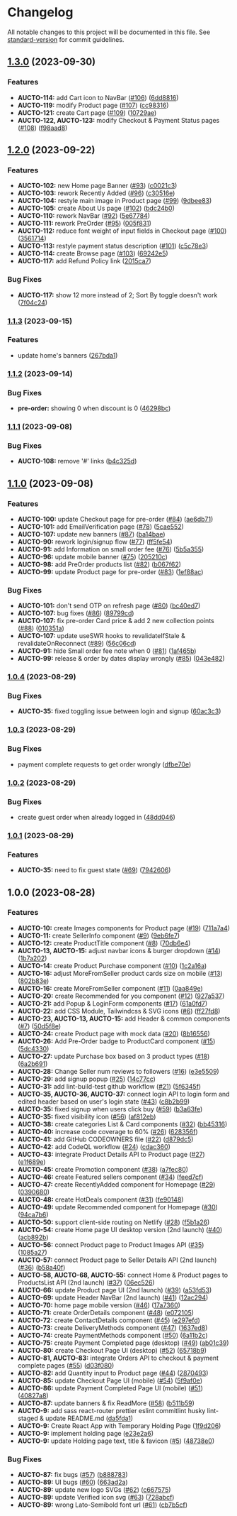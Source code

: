 # Changelog

All notable changes to this project will be documented in this file. See [standard-version](https://github.com/conventional-changelog/standard-version) for commit guidelines.

## [1.3.0](https://github.com/AuctoMarket/BuyerMarketplace/compare/1.2.0...1.3.0) (2023-09-30)

### Features

- **AUCTO-114:** add Cart icon to NavBar ([#106](https://github.com/AuctoMarket/BuyerMarketplace/issues/106)) ([6dd8816](https://github.com/AuctoMarket/BuyerMarketplace/commit/6dd881633f47db469d5f9a9b8727e1b901368520))
- **AUCTO-119:** modify Product page ([#107](https://github.com/AuctoMarket/BuyerMarketplace/issues/107)) ([cc98316](https://github.com/AuctoMarket/BuyerMarketplace/commit/cc98316631566751719c18cb7de2e67a20116cd9))
- **AUCTO-121:** create Cart page ([#109](https://github.com/AuctoMarket/BuyerMarketplace/issues/109)) ([10729ae](https://github.com/AuctoMarket/BuyerMarketplace/commit/10729ae7dae0070b47c7e5b340fa0907b4b24ec4))
- **AUCTO-122, AUCTO-123:** modify Checkout & Payment Status pages ([#108](https://github.com/AuctoMarket/BuyerMarketplace/issues/108)) ([f98aad8](https://github.com/AuctoMarket/BuyerMarketplace/commit/f98aad8f43a29c19197a4e24ac7708022f482e0e))

## [1.2.0](https://github.com/AuctoMarket/BuyerMarketplace/compare/1.1.3...1.2.0) (2023-09-22)

### Features

- **AUCTO-102:** new Home page Banner ([#93](https://github.com/AuctoMarket/BuyerMarketplace/issues/93)) ([c0021c3](https://github.com/AuctoMarket/BuyerMarketplace/commit/c0021c39ca3075a7c43ac825d8d3d933ceaf059f))
- **AUCTO-103:** rework Recently Added ([#96](https://github.com/AuctoMarket/BuyerMarketplace/issues/96)) ([c30516e](https://github.com/AuctoMarket/BuyerMarketplace/commit/c30516e30a14cca45f16cb37f170c811e73df302))
- **AUCTO-104:** restyle main image in Product page ([#99](https://github.com/AuctoMarket/BuyerMarketplace/issues/99)) ([9dbee83](https://github.com/AuctoMarket/BuyerMarketplace/commit/9dbee83bc11c7ac2280b7e0f22f1b088dbcf86b0))
- **AUCTO-105:** create About Us page ([#102](https://github.com/AuctoMarket/BuyerMarketplace/issues/102)) ([bdc24b0](https://github.com/AuctoMarket/BuyerMarketplace/commit/bdc24b047197591ddd6b5c5ad4648909fa249915))
- **AUCTO-110:** rework NavBar ([#92](https://github.com/AuctoMarket/BuyerMarketplace/issues/92)) ([5e67784](https://github.com/AuctoMarket/BuyerMarketplace/commit/5e6778495e3331ebfbb7193dd53c0ce9fe9bc823))
- **AUCTO-111:** rework PreOrder ([#95](https://github.com/AuctoMarket/BuyerMarketplace/issues/95)) ([005f831](https://github.com/AuctoMarket/BuyerMarketplace/commit/005f8311664e32ce220a053ca7ade2ac314352c1))
- **AUCTO-112:** reduce font weight of input fields in Checkout page ([#100](https://github.com/AuctoMarket/BuyerMarketplace/issues/100)) ([3561714](https://github.com/AuctoMarket/BuyerMarketplace/commit/35617146c02a714b8a32ddb4be7b54eb40d47e6d))
- **AUCTO-113:** restyle payment status description ([#101](https://github.com/AuctoMarket/BuyerMarketplace/issues/101)) ([c5c78e3](https://github.com/AuctoMarket/BuyerMarketplace/commit/c5c78e38e8bcb7ddb939386e330908b6e1b48d03))
- **AUCTO-114:** create Browse page ([#103](https://github.com/AuctoMarket/BuyerMarketplace/issues/103)) ([69242e5](https://github.com/AuctoMarket/BuyerMarketplace/commit/69242e5729b235fcaf8dbdea3cc52606d6a419b4))
- **AUCTO-117:** add Refund Policy link ([2015ca7](https://github.com/AuctoMarket/BuyerMarketplace/commit/2015ca79d35c2b4dba92db33f5e768f4d9e2b04f))

### Bug Fixes

- **AUCTO-117:** show 12 more instead of 2; Sort By toggle doesn't work ([7f04c24](https://github.com/AuctoMarket/BuyerMarketplace/commit/7f04c245da5524df455f37cf99d926e945d834fb))

### [1.1.3](https://github.com/AuctoMarket/BuyerMarketplace/compare/1.1.2...1.1.3) (2023-09-15)

### Features

- update home's banners ([267bda1](https://github.com/AuctoMarket/BuyerMarketplace/commit/267bda13d32488464c3876d77ef2885ca21f73de))

### [1.1.2](https://github.com/AuctoMarket/BuyerMarketplace/compare/1.1.1...1.1.2) (2023-09-14)

### Bug Fixes

- **pre-order:** showing 0 when discount is 0 ([46298bc](https://github.com/AuctoMarket/BuyerMarketplace/commit/46298bcba9086fd40803def1f3695db8e982f335))

### [1.1.1](https://github.com/AuctoMarket/BuyerMarketplace/compare/1.1.0...1.1.1) (2023-09-08)

### Bug Fixes

- **AUCTO-108:** remove '#' links ([b4c325d](https://github.com/AuctoMarket/BuyerMarketplace/commit/b4c325d87e35cff9e5924145f535da28a44d164f))

## [1.1.0](https://github.com/AuctoMarket/BuyerMarketplace/compare/1.0.4...1.1.0) (2023-09-08)

### Features

- **AUCTO-100:** update Checkout page for pre-order ([#84](https://github.com/AuctoMarket/BuyerMarketplace/issues/84)) ([ae6db71](https://github.com/AuctoMarket/BuyerMarketplace/commit/ae6db71820668861519646b801d6fd75e6cb4c5c))
- **AUCTO-101:** add EmailVerification page ([#78](https://github.com/AuctoMarket/BuyerMarketplace/issues/78)) ([5cae552](https://github.com/AuctoMarket/BuyerMarketplace/commit/5cae552895f5c0a091b1722d1dacd7627a4bf6fd))
- **AUCTO-107:** update new banners ([#87](https://github.com/AuctoMarket/BuyerMarketplace/issues/87)) ([ba14bae](https://github.com/AuctoMarket/BuyerMarketplace/commit/ba14baee9271da28384cbb563a364bcd33b9feeb))
- **AUCTO-90:** rework login/signup flow ([#77](https://github.com/AuctoMarket/BuyerMarketplace/issues/77)) ([ff5fe54](https://github.com/AuctoMarket/BuyerMarketplace/commit/ff5fe54eff612fcb4d9327c65ad52747e4bacc72))
- **AUCTO-91:** add Information on small order fee ([#76](https://github.com/AuctoMarket/BuyerMarketplace/issues/76)) ([5b5a355](https://github.com/AuctoMarket/BuyerMarketplace/commit/5b5a3552de9138e45fbd6a64601cb6340de41864))
- **AUCTO-96:** update mobile banner ([#75](https://github.com/AuctoMarket/BuyerMarketplace/issues/75)) ([205210c](https://github.com/AuctoMarket/BuyerMarketplace/commit/205210c0d9d0d01637210fcb7e82460a9e3312f3))
- **AUCTO-98:** add PreOrder products list ([#82](https://github.com/AuctoMarket/BuyerMarketplace/issues/82)) ([b067f62](https://github.com/AuctoMarket/BuyerMarketplace/commit/b067f620c4cfbec3db4b21d0d7f2bd48f3748970))
- **AUCTO-99:** update Product page for pre-order ([#83](https://github.com/AuctoMarket/BuyerMarketplace/issues/83)) ([1ef88ac](https://github.com/AuctoMarket/BuyerMarketplace/commit/1ef88acee22d36d1c3d5c08765472c0de0a7146b))

### Bug Fixes

- **AUCTO-101:** don't send OTP on refresh page ([#80](https://github.com/AuctoMarket/BuyerMarketplace/issues/80)) ([bc40ed7](https://github.com/AuctoMarket/BuyerMarketplace/commit/bc40ed7baab23a0f495bd3ffd1e0a5b645122886))
- **AUCTO-107:** bug fixes ([#86](https://github.com/AuctoMarket/BuyerMarketplace/issues/86)) ([89799cd](https://github.com/AuctoMarket/BuyerMarketplace/commit/89799cddf6396aaa88473f86b717e772995bc3f9))
- **AUCTO-107:** fix pre-order Card price & add 2 new collection points ([#88](https://github.com/AuctoMarket/BuyerMarketplace/issues/88)) ([010351a](https://github.com/AuctoMarket/BuyerMarketplace/commit/010351a8aa0dbcf59fbb67bbd3fecdfec307df88))
- **AUCTO-107:** update useSWR hooks to revalidateIfStale & revalidateOnReconnect ([#89](https://github.com/AuctoMarket/BuyerMarketplace/issues/89)) ([56c06cd](https://github.com/AuctoMarket/BuyerMarketplace/commit/56c06cd7095fb863d7c40dcc27f02dc67a88be88))
- **AUCTO-91:** hide Small order fee note when 0 ([#81](https://github.com/AuctoMarket/BuyerMarketplace/issues/81)) ([1af465b](https://github.com/AuctoMarket/BuyerMarketplace/commit/1af465ba0b9f29a25c07b70caae06c1f71172961))
- **AUCTO-99:** release & order by dates display wrongly ([#85](https://github.com/AuctoMarket/BuyerMarketplace/issues/85)) ([043e482](https://github.com/AuctoMarket/BuyerMarketplace/commit/043e482b81ec3f62306c6133bdddcf83d2b5ea14))

### [1.0.4](https://github.com/AuctoMarket/BuyerMarketplace/compare/1.0.3...1.0.4) (2023-08-29)

### Bug Fixes

- **AUCTO-35:** fixed toggling issue between login and signup ([60ac3c3](https://github.com/AuctoMarket/BuyerMarketplace/commit/60ac3c3fdce573dd4d414f64d96191ba968ae1c0))

### [1.0.3](https://github.com/AuctoMarket/BuyerMarketplace/compare/1.0.2...1.0.3) (2023-08-29)

### Bug Fixes

- payment complete requests to get order wrongly ([dfbe70e](https://github.com/AuctoMarket/BuyerMarketplace/commit/dfbe70ea51db5bbef42bc80604f9b5d79cbb3c29))

### [1.0.2](https://github.com/AuctoMarket/BuyerMarketplace/compare/1.0.1...1.0.2) (2023-08-29)

### Bug Fixes

- create guest order when already logged in ([48dd046](https://github.com/AuctoMarket/BuyerMarketplace/commit/48dd0461cc17785c8c38e9a193ec84ec3524e189))

### [1.0.1](https://github.com/AuctoMarket/BuyerMarketplace/compare/1.0.0...1.0.1) (2023-08-29)

### Features

- **AUCTO-35:** need to fix guest state ([#69](https://github.com/AuctoMarket/BuyerMarketplace/issues/69)) ([7942606](https://github.com/AuctoMarket/BuyerMarketplace/commit/79426060aead2e3e0c57162c6d6ed2593a36da81))

## 1.0.0 (2023-08-28)

### Features

- **AUCTO-10:** create Images components for Product page ([#19](https://github.com/AuctoMarket/BuyerMarketplace/issues/19)) ([711a7a4](https://github.com/AuctoMarket/BuyerMarketplace/commit/711a7a4ad08e83e1abdb9dac13c5410c698a0d6d))
- **AUCTO-11:** create SellerInfo component ([#9](https://github.com/AuctoMarket/BuyerMarketplace/issues/9)) ([9eb6fe7](https://github.com/AuctoMarket/BuyerMarketplace/commit/9eb6fe7d12cd8cd1b92b866041f14ef2670d8e5e))
- **AUCTO-12:** create ProductTitle component ([#8](https://github.com/AuctoMarket/BuyerMarketplace/issues/8)) ([70db6e4](https://github.com/AuctoMarket/BuyerMarketplace/commit/70db6e431203c4b4f8b321e5e13bf027597c775e))
- **AUCTO-13, AUCTO-15:** adjust navbar icons & burger dropdown ([#14](https://github.com/AuctoMarket/BuyerMarketplace/issues/14)) ([1b7a202](https://github.com/AuctoMarket/BuyerMarketplace/commit/1b7a20204603e539e38848af4b3649ddf6f5f9a1))
- **AUCTO-14:** create Product Purchase component ([#10](https://github.com/AuctoMarket/BuyerMarketplace/issues/10)) ([1c2a16a](https://github.com/AuctoMarket/BuyerMarketplace/commit/1c2a16a03c60aafda7b6862f6487198526f74903))
- **AUCTO-16:** adjust MoreFromSeller product cards size on mobile ([#13](https://github.com/AuctoMarket/BuyerMarketplace/issues/13)) ([802b83e](https://github.com/AuctoMarket/BuyerMarketplace/commit/802b83e5905abdaf44445fe1ec8f41749103f62c))
- **AUCTO-16:** create MoreFromSeller component ([#11](https://github.com/AuctoMarket/BuyerMarketplace/issues/11)) ([0aa849e](https://github.com/AuctoMarket/BuyerMarketplace/commit/0aa849e8473f9b3dc79cfa6c27fbf2509cc60fbe))
- **AUCTO-20:** create Recommended for you component ([#12](https://github.com/AuctoMarket/BuyerMarketplace/issues/12)) ([927a537](https://github.com/AuctoMarket/BuyerMarketplace/commit/927a537d05696d00e08c58eb3d18771394118e32))
- **AUCTO-21:** add Popup & LoginForm components ([#17](https://github.com/AuctoMarket/BuyerMarketplace/issues/17)) ([61a0fd7](https://github.com/AuctoMarket/BuyerMarketplace/commit/61a0fd70363f3d6ae46e1e3ec90a4feaa3ba79fd))
- **AUCTO-22:** add CSS Module, Tailwindcss & SVG icons ([#6](https://github.com/AuctoMarket/BuyerMarketplace/issues/6)) ([ff27fd8](https://github.com/AuctoMarket/BuyerMarketplace/commit/ff27fd8b3c8e19fcd27376f32ce9bd89e8880aba))
- **AUCTO-23, AUCTO-13, AUCTO-15:** add Header & common components ([#7](https://github.com/AuctoMarket/BuyerMarketplace/issues/7)) ([50d5f8e](https://github.com/AuctoMarket/BuyerMarketplace/commit/50d5f8ee302ccb281afe6d889fa46baaa6429e2a))
- **AUCTO-24:** create Product page with mock data ([#20](https://github.com/AuctoMarket/BuyerMarketplace/issues/20)) ([8b16556](https://github.com/AuctoMarket/BuyerMarketplace/commit/8b1655658adddbd89f3ae5c41aa6355c6b3caaf9))
- **AUCTO-26:** Add Pre-Order badge to ProductCard component ([#15](https://github.com/AuctoMarket/BuyerMarketplace/issues/15)) ([5dc4330](https://github.com/AuctoMarket/BuyerMarketplace/commit/5dc433053b573f6806f92946740c2df74ac951f7))
- **AUCTO-27:** update Purchase box based on 3 product types ([#18](https://github.com/AuctoMarket/BuyerMarketplace/issues/18)) ([6a2b691](https://github.com/AuctoMarket/BuyerMarketplace/commit/6a2b691b58cc3ee20110ef1c351cafb9f5480efa))
- **AUCTO-28:** Change Seller num reviews to followers ([#16](https://github.com/AuctoMarket/BuyerMarketplace/issues/16)) ([e3e5509](https://github.com/AuctoMarket/BuyerMarketplace/commit/e3e5509320967249c59ba543f9cac5e3623d285f))
- **AUCTO-29:** add signup popup ([#25](https://github.com/AuctoMarket/BuyerMarketplace/issues/25)) ([14c77cc](https://github.com/AuctoMarket/BuyerMarketplace/commit/14c77ccf58472682628667b1a579b2f9acb694e7))
- **AUCTO-31:** add lint-build-test github workflow ([#21](https://github.com/AuctoMarket/BuyerMarketplace/issues/21)) ([5f6345f](https://github.com/AuctoMarket/BuyerMarketplace/commit/5f6345f692a78f47de764313ae787ea7b788f9c6))
- **AUCTO-35, AUCTO-36, AUCTO-37:** connect login API to login form and edited header based on user's login state ([#43](https://github.com/AuctoMarket/BuyerMarketplace/issues/43)) ([c8b2b99](https://github.com/AuctoMarket/BuyerMarketplace/commit/c8b2b99280384649facea2b5f6048f297bfc9a49))
- **AUCTO-35:** fixed signup when users click buy ([#59](https://github.com/AuctoMarket/BuyerMarketplace/issues/59)) ([b3a63fe](https://github.com/AuctoMarket/BuyerMarketplace/commit/b3a63feb84586f8b590129821df0c372fff0bcaf))
- **AUCTO-35:** fixed visibility icon ([#56](https://github.com/AuctoMarket/BuyerMarketplace/issues/56)) ([af812eb](https://github.com/AuctoMarket/BuyerMarketplace/commit/af812eb6932eb5b963c51580ea0567c75bf8f57d))
- **AUCTO-38:** create categories List & Card components ([#32](https://github.com/AuctoMarket/BuyerMarketplace/issues/32)) ([bb45316](https://github.com/AuctoMarket/BuyerMarketplace/commit/bb45316629319b547727308bee95866a36c70a20))
- **AUCTO-40:** increase code coverage to 60% ([#26](https://github.com/AuctoMarket/BuyerMarketplace/issues/26)) ([628356f](https://github.com/AuctoMarket/BuyerMarketplace/commit/628356ff7467c0b9ff998eed6689623827d78b53))
- **AUCTO-41:** add GitHub CODEOWNERS file ([#22](https://github.com/AuctoMarket/BuyerMarketplace/issues/22)) ([d879dc5](https://github.com/AuctoMarket/BuyerMarketplace/commit/d879dc5d4c9e0cfdc4b7bac39c529dff99b1b037))
- **AUCTO-42:** add CodeQL workflow ([#24](https://github.com/AuctoMarket/BuyerMarketplace/issues/24)) ([cdac360](https://github.com/AuctoMarket/BuyerMarketplace/commit/cdac360559b700117617cd4c901104839a856272))
- **AUCTO-43:** integrate Product Details API to Product page ([#27](https://github.com/AuctoMarket/BuyerMarketplace/issues/27)) ([e1f689e](https://github.com/AuctoMarket/BuyerMarketplace/commit/e1f689eb6f2618039ad12d6d930d3052493fab39))
- **AUCTO-45:** create Promotion component ([#38](https://github.com/AuctoMarket/BuyerMarketplace/issues/38)) ([a7fec80](https://github.com/AuctoMarket/BuyerMarketplace/commit/a7fec809fa69631d4ddecacfbc11c483bed30309))
- **AUCTO-46:** create Featured sellers component ([#34](https://github.com/AuctoMarket/BuyerMarketplace/issues/34)) ([feed7cf](https://github.com/AuctoMarket/BuyerMarketplace/commit/feed7cf25790b2910354467ddd0ba066c26fcc48))
- **AUCTO-47:** create RecentlyAdded component for Homepage ([#29](https://github.com/AuctoMarket/BuyerMarketplace/issues/29)) ([0390680](https://github.com/AuctoMarket/BuyerMarketplace/commit/0390680896cce94eb4dc3057691e012be46a32ad))
- **AUCTO-48:** create HotDeals component ([#31](https://github.com/AuctoMarket/BuyerMarketplace/issues/31)) ([fe90148](https://github.com/AuctoMarket/BuyerMarketplace/commit/fe90148dce1d27e897b4a0d256f6904c351bfa34))
- **AUCTO-49:** update Recommended component for Homepage ([#30](https://github.com/AuctoMarket/BuyerMarketplace/issues/30)) ([94ca7b6](https://github.com/AuctoMarket/BuyerMarketplace/commit/94ca7b64d08262bb35b03a2e6d29a59e13d53aa1))
- **AUCTO-50:** support client-side routing on Netlify ([#28](https://github.com/AuctoMarket/BuyerMarketplace/issues/28)) ([f5b1a26](https://github.com/AuctoMarket/BuyerMarketplace/commit/f5b1a26d5e121f8736869355c32d2c6c0de5a070))
- **AUCTO-54:** create Home page UI desktop version (2nd launch) ([#40](https://github.com/AuctoMarket/BuyerMarketplace/issues/40)) ([acb892b](https://github.com/AuctoMarket/BuyerMarketplace/commit/acb892bbabe612bb2995ba1e94586709695b23d8))
- **AUCTO-56:** connect Product page to Product Images API ([#35](https://github.com/AuctoMarket/BuyerMarketplace/issues/35)) ([1085a27](https://github.com/AuctoMarket/BuyerMarketplace/commit/1085a2714dc05f68f70b777e57c0f6c7a265f37f))
- **AUCTO-57:** connect Product page to Seller Details API (2nd launch) ([#36](https://github.com/AuctoMarket/BuyerMarketplace/issues/36)) ([b58a40f](https://github.com/AuctoMarket/BuyerMarketplace/commit/b58a40fa2003832b4fad702ca5dfbc3118f6b88e))
- **AUCTO-58, AUCTO-68, AUCTO-55:** connect Home & Product pages to ProductsList API (2nd launch) ([#37](https://github.com/AuctoMarket/BuyerMarketplace/issues/37)) ([06ec526](https://github.com/AuctoMarket/BuyerMarketplace/commit/06ec5263ef14918eb0a63019cbf39d9635009b14))
- **AUCTO-66:** update Product page UI (2nd launch) ([#39](https://github.com/AuctoMarket/BuyerMarketplace/issues/39)) ([a53fd53](https://github.com/AuctoMarket/BuyerMarketplace/commit/a53fd532c27d1eb4c9213669a6b69676a5cea9f0))
- **AUCTO-69:** update Header NavBar (2nd launch) ([#41](https://github.com/AuctoMarket/BuyerMarketplace/issues/41)) ([12ac294](https://github.com/AuctoMarket/BuyerMarketplace/commit/12ac29429e03c75c4b886276404c54f636d9add6))
- **AUCTO-70:** home page mobile version ([#46](https://github.com/AuctoMarket/BuyerMarketplace/issues/46)) ([17a7360](https://github.com/AuctoMarket/BuyerMarketplace/commit/17a736074ddc897acfe8a3efab9edb32bbe6e0b8))
- **AUCTO-71:** create OrderDetails component ([#48](https://github.com/AuctoMarket/BuyerMarketplace/issues/48)) ([e072105](https://github.com/AuctoMarket/BuyerMarketplace/commit/e0721050ba5dbbc6c8c5666da1d9ac40e542b5a7))
- **AUCTO-72:** create ContactDetails component ([#45](https://github.com/AuctoMarket/BuyerMarketplace/issues/45)) ([e297efd](https://github.com/AuctoMarket/BuyerMarketplace/commit/e297efd3107fbb3bce92f72d1686222d98fd6a0c))
- **AUCTO-73:** create DeliveryMethods component ([#47](https://github.com/AuctoMarket/BuyerMarketplace/issues/47)) ([1637ed8](https://github.com/AuctoMarket/BuyerMarketplace/commit/1637ed86ff35f8fb7c8cda80fad61218386e45e3))
- **AUCTO-74:** create PaymentMethods component ([#50](https://github.com/AuctoMarket/BuyerMarketplace/issues/50)) ([6a11b2c](https://github.com/AuctoMarket/BuyerMarketplace/commit/6a11b2c2b0caaaec3d7ad94994453e9b94041a9a))
- **AUCTO-75:** create Payment Completed page (desktop) ([#49](https://github.com/AuctoMarket/BuyerMarketplace/issues/49)) ([ab01c39](https://github.com/AuctoMarket/BuyerMarketplace/commit/ab01c39f314f80b70a69aa2b1df546523351c69e))
- **AUCTO-80:** create Checkout Page UI (desktop) ([#52](https://github.com/AuctoMarket/BuyerMarketplace/issues/52)) ([65718b9](https://github.com/AuctoMarket/BuyerMarketplace/commit/65718b9bbd01cae645d8c28b69d2ea24b1aafeb4))
- **AUCTO-81, AUCTO-83:** integrate Orders API to checkout & payment complete pages ([#55](https://github.com/AuctoMarket/BuyerMarketplace/issues/55)) ([d03f080](https://github.com/AuctoMarket/BuyerMarketplace/commit/d03f08026c875c492487d2e6daaee09f977ffd95))
- **AUCTO-82:** add Quantity input to Product page ([#44](https://github.com/AuctoMarket/BuyerMarketplace/issues/44)) ([2870493](https://github.com/AuctoMarket/BuyerMarketplace/commit/2870493880698c1b12926854bff7d9a7ac0c4116))
- **AUCTO-85:** update Checkout Page UI (mobile) ([#54](https://github.com/AuctoMarket/BuyerMarketplace/issues/54)) ([5f9af0e](https://github.com/AuctoMarket/BuyerMarketplace/commit/5f9af0e782c115b5143154503084075d8fbcab9a))
- **AUCTO-86:** update Payment Completed Page UI (mobile) ([#51](https://github.com/AuctoMarket/BuyerMarketplace/issues/51)) ([40827a8](https://github.com/AuctoMarket/BuyerMarketplace/commit/40827a81ad4bd14a56499c915748a88946e9104d))
- **AUCTO-87:** update banners & fix ReadMore ([#58](https://github.com/AuctoMarket/BuyerMarketplace/issues/58)) ([b511b59](https://github.com/AuctoMarket/BuyerMarketplace/commit/b511b59e1b6bbb908d3caf57a338e39031226a67))
- **AUCTO-9:** add sass react-router prettier eslint commitlint husky lint-staged & update README.md ([da5fda1](https://github.com/AuctoMarket/BuyerMarketplace/commit/da5fda1291bf6d11d1a7fde42d6aa155b9e3e85d))
- **AUCTO-9:** Create React App with Temporary Holding Page ([1f9d206](https://github.com/AuctoMarket/BuyerMarketplace/commit/1f9d2069c370f713c9c74f675338f9d60e1143ae))
- **AUCTO-9:** implement holding page ([e23e2a6](https://github.com/AuctoMarket/BuyerMarketplace/commit/e23e2a6667468fdf32c54709cde7ea2a8a7bbaaa))
- **AUCTO-9:** update Holding page text, title & favicon ([#5](https://github.com/AuctoMarket/BuyerMarketplace/issues/5)) ([48738e0](https://github.com/AuctoMarket/BuyerMarketplace/commit/48738e0c67bbdec81598ab877ab344e0bd2ce4ca))

### Bug Fixes

- **AUCTO-87:** fix bugs ([#57](https://github.com/AuctoMarket/BuyerMarketplace/issues/57)) ([b888783](https://github.com/AuctoMarket/BuyerMarketplace/commit/b8887836ae9301c016ce2c5d6b1934f4de95076c))
- **AUCTO-89:** UI bugs ([#60](https://github.com/AuctoMarket/BuyerMarketplace/issues/60)) ([663ad2a](https://github.com/AuctoMarket/BuyerMarketplace/commit/663ad2a916dfa6d1083009cced92117c5fd65477))
- **AUCTO-89:** update new logo SVGs ([#62](https://github.com/AuctoMarket/BuyerMarketplace/issues/62)) ([c667575](https://github.com/AuctoMarket/BuyerMarketplace/commit/c667575fbdf7dff6bd0eeb544e7e99e46037a359))
- **AUCTO-89:** update Verified icon svg ([#63](https://github.com/AuctoMarket/BuyerMarketplace/issues/63)) ([728abcf](https://github.com/AuctoMarket/BuyerMarketplace/commit/728abcfb8b9ef720421af594ef5cfe1d7def2b9a))
- **AUCTO-89:** wrong Lato-Semibold font url ([#61](https://github.com/AuctoMarket/BuyerMarketplace/issues/61)) ([cb7b5cf](https://github.com/AuctoMarket/BuyerMarketplace/commit/cb7b5cf93f105f80aa1cd216d8c5225b23e47cb6))
